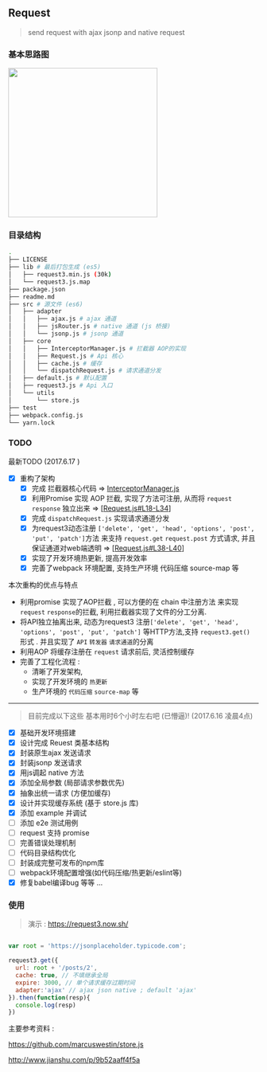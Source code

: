 Request
---
> send request with ajax jsonp and native request

### 基本思路图

<image src="https://olxvlcccu.qnssl.com/blog/g4kdu.jpg?imageslim" width=300/>

### 目录结构

``` sh
.
├── LICENSE
├── lib # 最后打包生成 (es5)
│   ├── request3.min.js (30k)
│   └── request3.js.map
├── package.json
├── readme.md
├── src # 源文件 (es6)
│   ├── adapter
│   │   ├── ajax.js # ajax 通道 
│   │   ├── jsRouter.js # native 通道 (js 桥接)
│   │   └── jsonp.js # jsonp 通道
│   ├── core
│   │   ├── InterceptorManager.js # 拦截器 AOP的实现
│   │   ├── Request.js # Api 核心
│   │   ├── cache.js # 缓存
│   │   └── dispatchRequest.js # 请求通道分发
│   ├── default.js # 默认配置
│   ├── request3.js # Api 入口
│   └── utils
│       └── store.js
├── test
├── webpack.config.js
└── yarn.lock

```

### TODO

最新TODO (2017.6.17 )

- [x] 重构了架构
  - [x] 完成 拦截器核心代码 => [InterceptorManager.js](https://github.com/netpi/request3/blob/dev/src/core/InterceptorManager.js)
  - [x] 利用Promise 实现 AOP 拦截, 实现了方法可注册, 从而将 `request` `response` 独立出来 => [[Request.js#L18-L34](https://github.com/netpi/request3/blob/dev/src/core/Request.js#L18-L34)]
  - [x] 完成  `dispatchRequest.js` 实现请求通道分发
  - [x] 为request3动态注册 `['delete', 'get', 'head', 'options', 'post', 'put', 'patch']`方法 来支持 `request.get` `request.post` 方式请求, 并且保证通道对web端透明 => [[Request.js#L38-L40](https://github.com/netpi/request3/blob/dev/src/core/Request.js#L38-L40)]
  - [x] 实现了开发环境热更新, 提高开发效率
  - [x] 完善了webpack 环境配置, 支持生产环境 代码压缩 source-map 等

本次重构的优点与特点

* 利用promise 实现了AOP拦截 , 可以方便的在 chain 中注册方法 来实现`request` `response`的拦截, 利用拦截器实现了文件的分工分离.
* 将API独立抽离出来, 动态为request3 注册`['delete', 'get', 'head', 'options', 'post', 'put', 'patch']` 等HTTP方法,支持 `request3.get()` 形式 . 并且实现了 `API` `转发器` `请求通道`的分离
* 利用AOP 将缓存注册在 `request` 请求前后, 灵活控制缓存 
* 完善了工程化流程 : 
  * 清晰了开发架构, 
  * 实现了开发环境的 `热更新`  
  * 生产环境的  `代码压缩` `source-map` 等

---
> 目前完成以下这些 基本用时6个小时左右吧 (已懵逼)! (2017.6.16 凌晨4点)

- [x] 基础开发环境搭建
- [x] 设计完成 Reuest 类基本结构
- [x] 封装原生ajax 发送请求
- [x] 封装jsonp 发送请求
- [x] 用js调起 native 方法 
- [x] 添加全局参数 (局部请求参数优先)
- [x] 抽象出统一请求 (方便加缓存)
- [x] 设计并实现缓存系统 (基于 store.js 库)
- [x] 添加 example 并调试
- [ ] 添加 e2e 测试用例
- [ ] request 支持 promise 
- [ ] 完善错误处理机制
- [ ] 代码目录结构优化
- [ ] 封装成完整可发布的npm库
- [ ] webpack环境配置增强(如代码压缩/热更新/eslint等)
- [x] 修复babel编译bug
等等 ...

### 使用 

> 演示 : https://request3.now.sh/

```js

var root = 'https://jsonplaceholder.typicode.com';

request3.get({
  url: root + '/posts/2',
  cache: true, // 不填继承全局
  expire: 3000, // 单个请求缓存过期时间
  adapter:'ajax' // ajax json native ; default 'ajax'
}).then(function(resp){
  console.log(resp)
})


```

主要参考资料 :

https://github.com/marcuswestin/store.js

http://www.jianshu.com/p/9b52aaff4f5a
